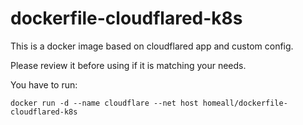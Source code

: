 # dockerfile-cloudflared-k8s

This is a docker image based on cloudflared app and custom config.

Please review it before using if it is matching your needs.

You have to run:

`docker run -d --name cloudflare --net host homeall/dockerfile-cloudflared-k8s`
